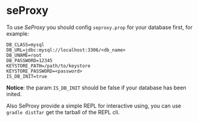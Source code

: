 # seProxy

To use _SeProxy_ you should config `seproxy.prop` for your database first, for example:
  ```
  DB_CLASS=mysql
  DB_URL=jdbc:mysql://localhost:3306/<db_name>
  DB_UNAME=root
  DB_PASSWORD=12345
  KEYSTORE_PATH=/path/to/keystore
  KEYSTORE_PASSWORD=<password>
  IS_DB_INIT=true
  ```
  __Notice__: the param `IS_DB_INIT` should be false if your database has been inited. 
  
  
Also SeProxy provide a simple REPL for interactive using, you can use `gradle distTar` get the tarball of the REPL cli.
  
